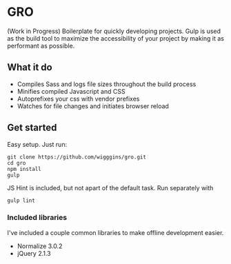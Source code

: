 # GRO
(Work in Progress)
Boilerplate for quickly developing projects. Gulp is used as the build tool to maximize the accessibility of your project by making it as performant as possible.

## What it do
* Compiles Sass and logs file sizes throughout the build process
* Minifies compiled Javascript and CSS
* Autoprefixes your css with vendor prefixes
* Watches for file changes and initiates browser reload

## Get started
Easy setup. Just run:

    git clone https://github.com/wigggins/gro.git
    cd gro
    npm install
    gulp

JS Hint is included, but not apart of the default task. Run separately with

	gulp lint

### Included libraries
I've included a couple common libraries to make offline development easier.
* Normalize 3.0.2
* jQuery 2.1.3